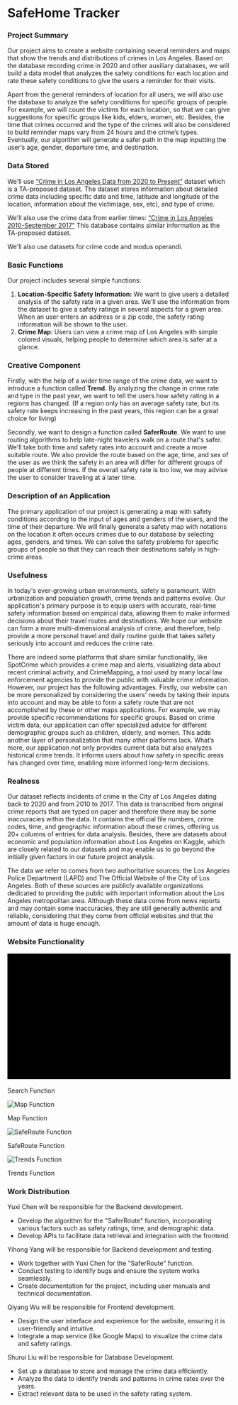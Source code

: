 # SafeHome Tracker

### **Project Summary**

Our project aims to create a website containing several reminders and maps that show the trends and distributions of crimes in Los Angeles. Based on the database recording crime in 2020 and other auxiliary databases, we will build a data model that analyzes the safety conditions for each location and rate these safety conditions to give the users a reminder for their visits. 

Apart from the general reminders of location for all users, we will also use the database to analyze the safety conditions for specific groups of people. For example, we will count the victims for each location, so that we can give suggestions for specific groups like kids, elders, women, etc. Besides, the time that crimes occurred and the type of the crimes will also be considered to build reminder maps vary from 24 hours and the crime’s types. Eventually, our algorithm will generate a safer path in the map inputting the user’s age, gender, departure time, and destination.

### Data Stored

We'll use [“Crime in Los Angeles Data from 2020 to Present”](https://www.kaggle.com/datasets/susant4learning/crime-in-los-angeles-data-from-2020-to-present) dataset which is a TA-proposed dataset. The dataset stores information about detailed crime data including specific date and time, latitude and longitude of the location, information about the victim(age, sex, etc), and type of crime.

We'll also use the crime data from earlier times: [“Crime in Los Angeles 2010-September 2017”](https://www.kaggle.com/datasets/cityofLA/crime-in-los-angeles) This database contains similar information as the TA-proposed dataset.

We'll also use datasets for crime code and modus operandi. 

### Basic Functions

Our project includes several simple functions:

1. **Location-Specific Safety Information:** We want to give users a detailed analysis of the safety rate in a given area. We'll use the information from the dataset to give a safety ratings in several aspects for a given area. When an user enters an address or a zip code, the safety rating information will be shown to the user.
2. **Crime Map**: Users can view a crime map of Los Angeles with simple colored visuals, helping people to determine which area is safer at a glance.

### Creative Component

Firstly, with the help of a wider time range of the crime data, we want to introduce a function called **Trend.** By analyzing the change in crime rate and type in the past year, we want to tell the users how safety rating in a regions has changed. (If a region only has an average safety rate, but its safety rate keeps increasing in the past years, this region can be a great choice for living)

Secondly, we want to design a function called **SaferRoute**. We want to use routing algorithms to help late-night travelers walk on a route that's safer. We'll take both time and safety rates into account and create a more suitable route. We also provide the route based on the age, time, and sex of the user as we think the safety in an area will differ for different groups of people at different times. If the overall safety rate is too low, we may advise the user to consider traveling at a later time.

### **Description** of an Application

The primary application of our project is generating a map with safety conditions according to the input of ages and genders of the users, and the time of their departure. We will finally generate a safety map with notations on the location it often occurs crimes due to our database by selecting ages, genders, and times. We can solve the safety problems for specific groups of people so that they can reach their destinations safely in high-crime areas. 

### Usefulness

In today's ever-growing urban environments, safety is paramount. With urbanization and population growth, crime trends and patterns evolve. Our application's primary purpose is to equip users with accurate, real-time safety information based on empirical data, allowing them to make informed decisions about their travel routes and destinations. We hope our website can form a more multi-dimensional analysis of crime, and therefore, help provide a more personal travel and daily routine guide that takes safety seriously into account and reduces the crime rate.

There are indeed some platforms that share similar functionality, like SpotCrime which provides a crime map and alerts, visualizing data about recent criminal activity, and CrimeMapping, a tool used by many local law enforcement agencies to provide the public with valuable crime information. However, our project has the following advantages. Firstly, our website can be more personalized by considering the users’ needs by taking their inputs into account and may be able to form a safety route that are not accomplished by these or other maps applications. For example, we may provide specific recommendations for specific groups. Based on crime victim data, our application can offer specialized advice for different demographic groups such as children, elderly, and women. This adds another layer of personalization that many other platforms lack. What’s more, our application not only provides current data but also analyzes historical crime trends. It informs users about how safety in specific areas has changed over time, enabling more informed long-term decisions.

### Realness

Our dataset reflects incidents of crime in the City of Los Angeles dating back to 2020 and from 2010 to 2017. This data is transcribed from original crime reports that are typed on paper and therefore there may be some inaccuracies within the data. It contains the official file numbers, crime codes, time, and geographic information about these crimes, offering us 20+ columns of entries for data analysis. Besides, there are datasets about economic and population information about Los Angeles on Kaggle, which are closely related to our datasets and may enable us to go beyond the initially given factors in our future project analysis. 

The data we refer to comes from two authoritative sources: the Los Angeles Police Department (LAPD) and The Official Website of the City of Los Angeles. Both of these sources are publicly available organizations dedicated to providing the public with important information about the Los Angeles metropolitan area. Although these data come from news reports and may contain some inaccuracies, they are still generally authentic and reliable, considering that they come from official websites and that the amount of data is huge enough.

### Website Functionality

![Search Function](SafeHome_Tracker_img/search.gif)

Search Function

![Map Function](SafeHome_Tracker_img/map.gif)

Map Function

![SafeRoute Function](SafeHome_Tracker_img/route.gif)

SafeRoute Function

![Trends Function](SafeHome_Tracker_img/trends.gif)

Trends Function

### Work Distribution

Yuxi Chen will be responsible for the Backend development.

- Develop the algorithm for the "SaferRoute" function, incorporating various factors such as safety ratings, time, and demographic data.
- Develop APIs to facilitate data retrieval and integration with the frontend.

Yihong Yang will be responsible for Backend development and testing.

- Work together with Yuxi Chen for the "SaferRoute" function.
- Conduct testing to identify bugs and ensure the system works seamlessly.
- Create documentation for the project, including user manuals and technical documentation.

Qiyang Wu will be responsible for Frontend development.

- Design the user interface and experience for the website, ensuring it is user-friendly and intuitive.
- Integrate a map service (like Google Maps) to visualize the crime data and safety ratings.

Shurui Liu will be responsible for Database Development.

- Set up a database to store and manage the crime data efficiently.
- Analyze the data to identify trends and patterns in crime rates over the years.
- Extract relevant data to be used in the safety rating system.